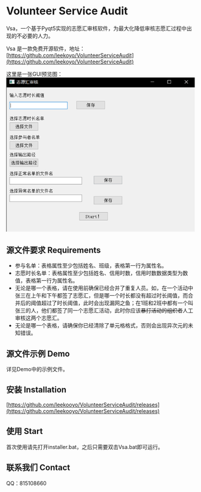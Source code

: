 # Volunteer Service Audit #
Vsa，一个基于Pyqt5实现的志愿汇审核软件，为最大化降低审核志愿汇过程中出现的不必要的人力。

Vsa 是一款免费开源软件，地址：[https://github.com/leekoyo/VolunteerServiceAudit](https://github.com/leekoyo/VolunteerServiceAudit)

这里是一张GUI预览图：![](https://github.com/leekooyo/VolunteerServiceAudit/blob/main/doc/README.assets/UI.png)

## 源文件要求 Requirements ##
- 参与名单：表格属性至少包括姓名、班级，表格第一行为属性名。
- 志愿时长名单：表格属性至少包括姓名、信用时数，信用时数数据类型为数值，表格第一行为属性名。
- 无论是哪一个表格，请在使用前确保已经合并了重复人员。如，在一个活动中张三在上午和下午都签了志愿汇，但是哪一个时长都没有超过时长阈值，而合并后的阈值超过了时长阈值，此时会出现漏网之鱼；在1班和2班中都有一个叫张三的人，他们都签了同一个志愿汇活动，此时你应该<del>暴打活动的组织者</del>人工审核这两个志愿汇。
- 无论是哪一个表格，请确保你已经清除了单元格格式，否则会出现异次元的未知错误。

## 源文件示例 Demo ##
详见Demo中的示例文件。

## 安装 Installation ##
[https://github.com/leekooyo/VolunteerServiceAudit/releases](https://github.com/leekooyo/VolunteerServiceAudit/releases)

## 使用 Start ##
首次使用请先打开installer.bat，之后只需要双击Vsa.bat即可运行。

## 联系我们 Contact ##
QQ：815108660
